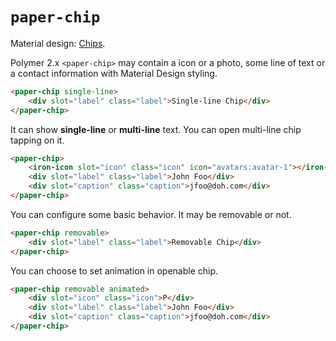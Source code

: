 `paper-chip`
===========

Material design: [Chips](https://material.io/guidelines/components/chips.html#).

Polymer 2.x `<paper-chip>` may contain a icon or a photo, some line of text or a contact information with Material Design styling.

```html
<paper-chip single-line>
    <div slot="label" class="label">Single-line Chip</div>
</paper-chip>
```

It can show **single-line** or **multi-line** text. You can open multi-line chip tapping on it.
```html
<paper-chip>
    <iron-icon slot="icon" class="icon" icon="avatars:avatar-1"></iron-icon>
    <div slot="label" class="label">John Foo</div>
    <div slot="caption" class="caption">jfoo@doh.com</div>
</paper-chip>
```

You can configure some basic behavior. It may be removable or not.

```html
<paper-chip removable>
    <div slot="label" class="label">Removable Chip</div>
</paper-chip>
```

You can choose to set animation in openable chip.

```html
<paper-chip removable animated>
    <div slot="icon" class="icon">P</div>
    <div slot="label" class="label">John Foo</div>
    <div slot="caption" class="caption">jfoo@doh.com</div>
</paper-chip>
```